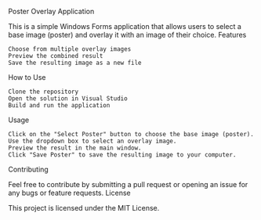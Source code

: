 Poster Overlay Application

This is a simple Windows Forms application that allows users to select a base image (poster) and overlay it with an image of their choice.
Features

    Choose from multiple overlay images
    Preview the combined result
    Save the resulting image as a new file

How to Use

    Clone the repository
    Open the solution in Visual Studio
    Build and run the application

Usage

    Click on the "Select Poster" button to choose the base image (poster).
    Use the dropdown box to select an overlay image.
    Preview the result in the main window.
    Click "Save Poster" to save the resulting image to your computer.

Contributing

Feel free to contribute by submitting a pull request or opening an issue for any bugs or feature requests.
License

This project is licensed under the MIT License.

